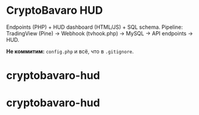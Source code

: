 # CryptoBavaro HUD

Endpoints (PHP) + HUD dashboard (HTML/JS) + SQL schema.
Pipeline: TradingView (Pine) → Webhook (tvhook.php) → MySQL → API endpoints → HUD.

**Не коммитим:** `config.php` и всё, что в `.gitignore`.
# cryptobavaro-hud
# cryptobavaro-hud
